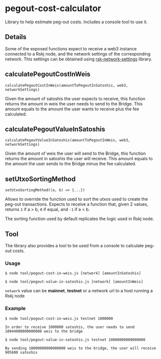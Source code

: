 # pegout-cost-calculator
Library to help estimate peg-out costs. Includes a console tool to use it.

## Details

Some of the exposed functions expect to receive a web3 instance connected to a Rskj node, and the network settings of the corresponding network. This settings can be obtained using [rsk-network-settings](https://github.com/rsksmart/rsk-network-settings) library.

## calculatePegoutCostInWeis

```
calculatePegoutCostInWeis(amountToPegoutInSatoshis, web3, networkSettings)
```

Given the amount of satoshis the user expects to receive, this function returns the amount in weis the user needs to send to the Bridge. This amount equals to the amount the user wants to receive plus the fee calculated.

## calculatePegoutValueInSatoshis

```
calculatePegoutValueInSatoshis(amountToPegoutInWeis, web3, networkSettings)
```
Given the amount of weis the user will send to the Bridge, this function returns the amount in satoshis the user will receive. This amount equals to the amount the user sends to the Bridge minus the fee calculated.

## setUtxoSortingMethod

```
setUtxoSortingMethod((a, b) => {...})
```

Allows to override the function used to sort the utxos used to create the peg-out transactions. Expects to receive a function that, given 2 values, returns `1` if a > b, `0` if equal, and `-1` if a < b.

 The sorting function used by default replicates the logic used in Rskj node.

## Tool

The library also provides a tool to be used from a console to calculate peg-out costs.

### Usage

```
$ node tool/pegout-cost-in-weis.js [network] [amountInSatoshis]
```

```
$ node tool/pegout-value-in-satoshis.js [network] [amountInWeis]
```

`network` value can be **mainnet**, **testnet** or a network url to a host running a Rskj node


### Example
```
$ node tool/pegout-cost-in-weis.js testnet 1000000

In order to receive 1000000 satoshis, the user needs to send 10944000000000000 weis to the bridge
```

```
$ node tool/pegout-value-in-satoshis.js testnet 10000000000000000

By sending 10000000000000000 weis to the bridge, the user will receive 905600 satoshis
```
